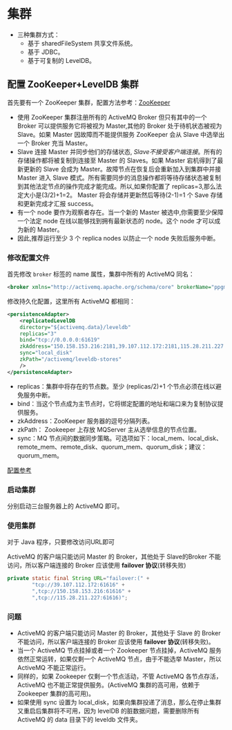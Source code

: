 # 集群

- 三种集群方式：
  - 基于 sharedFileSystem 共享文件系统。
  - 基于 JDBC。
  - 基于可复制的 LevelDB。

## 配置 ZooKeeper+LevelDB 集群

首先要有一个 ZooKeeper 集群，配置方法参考：[ZooKeeper](/ZooKeeper.md)

- 使用 ZooKeeper 集群注册所有的 ActiveMQ Broker 但只有其中的一个 Broker 可以提供服务它将被视为 Master,其他的 Broker 处于待机状态被视为 Slave。如果 Master 因故障而不能提供服务 ZooKeeper 会从 Slave 中选举出一个 Broker 充当 Master。
- Slave 连接 Master 并同步他们的存储状态, _Slave不接受客户端连接_。所有的存储操作都将被复制到连接至 Master 的 Slaves。如果 Master 宕机得到了最新更新的 Slave 会成为 Master。故障节点在恢复后会重新加入到集群中并接 Master 进入 Slave 模式。所有需要同步的消息操作都将等待存储状态被复制到其他法定节点的操作完成才能完成。所以,如果你配置了 replicas=3,那么法定大小是(3/2)+1=2。 Master 将会存储并更新然后等待(2-1)=1 个 Save 存储和更新完成才汇报 success。
- 有一个 node 要作为观察者存在。当一个新的 Master 被选中,你需要至少保障一个法定 node 在线以能够找到拥有最新状态的 node。这个 node 才可以成为新的 Master。
- 因此,推荐运行至少 3 个 replica nodes 以防止一个 node 失败后服务中断。

### 修改配置文件

首先修改 `broker` 标签的 name 属性，集群中所有的 ActiveMQ 同名：

```xml
<broker xmlns="http://activemq.apache.org/schema/core" brokerName="ppgmq" dataDirectory="${activemq.data}">
```

修改持久化配置，这里所有 ActiveMQ 都相同：

```xml
<persistenceAdapter>
    <replicatedLevelDB
    directory="${activemq.data}/leveldb"
    replicas="3"
    bind="tcp://0.0.0.0:61619"
    zkAddress="150.158.153.216:2181,39.107.112.172:2181,115.28.211.227:2181"
    sync="local_disk"
    zkPath="/activemq/leveldb-stores"
    />
</persistenceAdapter>
```

- replicas：集群中将存在的节点数。至少 (replicas/2)+1 个节点必须在线以避免服务中断。
- bind：当这个节点成为主节点时，它将绑定配置的地址和端口来为复制协议提供服务。
- zkAddress：ZooKeeper 服务器的逗号分隔列表。
- zkPath： Zookeeper 上存放 MQServer 主从选举信息的节点位置。
- sync：MQ 节点间的数据同步策略。可选项如下：local_mem、local_disk、remote_mem、remote_disk、quorum_mem、quorum_disk；建议：quorum_mem。

[配置参考](https://activemq.apache.org/replicated-leveldb-store)

### 启动集群

分别启动三台服务器上的 ActiveMQ 即可。

### 使用集群

对于 Java 程序，只要修改访问URL即可

ActiveMQ 的客户端只能访问 Master 的 Broker，其他处于 Slave的Broker 不能访问，所以客户端连接的 Broker 应该使用 **failover 协议**(转移失败)

```java
private static final String URL="failover:(" +
        "tcp://39.107.112.172:61616" +
        ",tcp://150.158.153.216:61616" +
        ",tcp://115.28.211.227:61616)";
```

### 问题

- ActiveMQ 的客户端只能访问 Master 的 Broker，其他处于 Slave 的 Broker 不能访问，所以客户端连接的 Broker 应该使用 **failover 协议**(转移失败)。
- 当一个 ActiveMQ 节点挂掉或者一个 Zookeeper 节点挂掉，ActiveMQ 服务依然正常运转，如果仅剩一个 ActiveMQ 节点，由于不能选举 Master，所以 ActiveMQ 不能正常运行。
- 同样的，如果 Zookeeper 仅剩一个节点活动，不管 ActiveMQ 各节点存活，ActiveMQ 也不能正常提供服务。(ActiveMQ 集群的高可用，依赖于 Zookeeper 集群的高可用)。
- 如果使用 sync 设置为 local_disk，如果向集群投递了消息，那么在停止集群又重启后集群将不可用，因为 levelDB 的脏数据问题，需要删除所有 ActiveMQ 的 data 目录下的 leveldb 文件夹。
